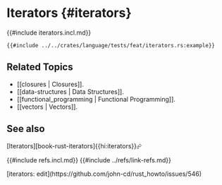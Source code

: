 # Iterators {#iterators}

{{#include iterators.incl.md}}

```rust,editable
{{#include ../../crates/language/tests/feat/iterators.rs:example}}
```

## Related Topics

- [[closures | Closures]].
- [[data-structures | Data Structures]].
- [[functional_programming | Functional Programming]].
- [[vectors | Vectors]].

## See also

[Iterators][book-rust-iterators]{{hi:iterators}}⮳

{{#include refs.incl.md}}
{{#include ../refs/link-refs.md}}

<div class="hidden">
[iterators: edit](https://github.com/john-cd/rust_howto/issues/546)
</div>
